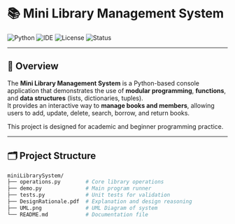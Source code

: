 # 📚 Mini Library Management System

![Python](https://img.shields.io/badge/Python-3.10%2B-blue?logo=python)
![IDE](https://img.shields.io/badge/IDE-PyCharm-green?logo=pycharm)
![License](https://img.shields.io/badge/License-MIT-yellow)
![Status](https://img.shields.io/badge/Project-Complete-brightgreen)

---

## 🧩 Overview

The **Mini Library Management System** is a Python-based console application that demonstrates the use of **modular programming**, **functions**, and **data structures** (lists, dictionaries, tuples).  
It provides an interactive way to **manage books and members**, allowing users to add, update, delete, search, borrow, and return books.

This project is designed for academic and beginner programming practice.

---

## 🗂️ Project Structure

```bash
miniLibrarySystem/
├── operations.py        # Core library operations
├── demo.py              # Main program runner
├── tests.py             # Unit tests for validation
├── DesignRationale.pdf  # Explanation and design reasoning
├── UML.png              # UML Diagram of system
└── README.md            # Documentation file
